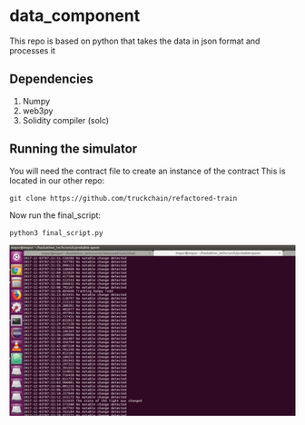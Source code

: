 # data_component
This repo is based on python that takes the data in json format and processes it 

## Dependencies
1. Numpy
2. web3py
3. Solidity compiler (solc)


## Running the simulator
You will need the contract file to create an instance of the contract
This is located in our other repo: 
```
git clone https://github.com/truckchain/refactored-train
```
Now run the final_script:
```
python3 final_script.py
```

![shot](simulator-shot.png)
